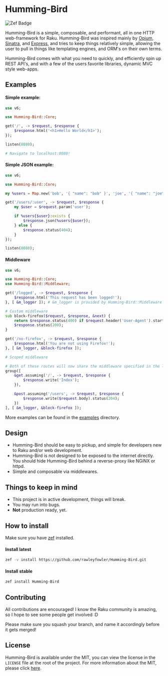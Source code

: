 # Humming-Bird
![Zef Badge](https://raku.land/zef:rawleyfowler/Humming-Bird/badges/version)

Humming-Bird is a simple, composable, and performant, all in one HTTP web-framework for Raku.
Humming-Bird was inspired mainly by [Opium](https://github.com/rgrinberg/opium), [Sinatra](https://sinatrarb.com), and [Express](https://expressjs.com), and tries to keep
things relatively simple, allowing the user to pull in things like templating engines, and ORM's on their own terms.

Humming-Bird comes with what you need to quickly, and efficiently spin up REST API's, and with a few of the users favorite libraries, dynamic MVC style web-apps.

## Examples

#### Simple example:
```raku
use v6;

use Humming-Bird::Core;

get('/', -> $request, $response {
    $response.html('<h1>Hello World</h1>');
});

listen(8080);

# Navigate to localhost:8080!
```

#### Simple JSON example:
```raku
use v6;

use Humming-Bird::Core;

my %users = Map.new('bob', '{ "name": "bob" }', 'joe', '{ "name": "joe" }');

get('/users/:user', -> $request, $response {
    my $user = $request.param('user');

    if %users{$user}:exists {
        $response.json(%users{$user});
    } else {
        $response.status(404);
    }
});

listen(8080);
```

#### Middleware
```raku
use v6;

use Humming-Bird::Core;
use Humming-Bird::Middleware;

get('/logged', -> $request, $response {
    $response.html('This request has been logged!');
}, [ &m_logger ]); # &m_logger is provided by Humming-Bird::Middleware

# Custom middleware
sub block-firefox($request, $response, &next) {
    return $response.status(400) if $request.header('User-Agent').starts-with('Mozilla');
    $response.status(200);
}

get('/no-firefox', -> $request, $response {
    $response.html('You are not using Firefox!');
}, [ &m_logger, &block-firefox ]);

# Scoped middleware

# Both of these routes will now share the middleware specified in the last parameter of the group.
group([
    &get.assuming('/', -> $request, $response {
        $response.write('Index');
    }),

    &post.assuming('/users', -> $request, $response {
        $response.write($request.body).status(204);
    })
], [ &m_logger, &block-firefox ]);
```

More examples can be found in the [examples](https://github.com/rawleyfowler/Humming-Bird/tree/main/examples) directory.

## Design
- Humming-Bird should be easy to pickup, and simple for developers new to Raku and/or web development.
- Humming-Bird is not designed to be exposed to the internet directly. You should hide Humming-Bird behind a reverse-proxy like NGiNX or httpd.
- Simple and composable via middlewares.

## Things to keep in mind
- This project is in active development, things will break.
- You may run into bugs.
- **Not** production ready, yet.

## How to install
Make sure you have [zef](https://github.com/ugexe/zef) installed.

#### Install latest
```bash
zef -v install https://github.com/rawleyfowler/Humming-Bird.git
```

#### Install stable
```bash
zef install Humming-Bird
```

## Contributing
All contributions are encouraged! I know the Raku community is amazing, so I hope to see
some people get involved :D

Please make sure you squash your branch, and name it accordingly before it gets merged!

## License
Humming-Bird is available under the MIT, you can view the license in the `LICENSE` file
at the root of the project. For more information about the MIT, please click
[here](https://mit-license.org/).
